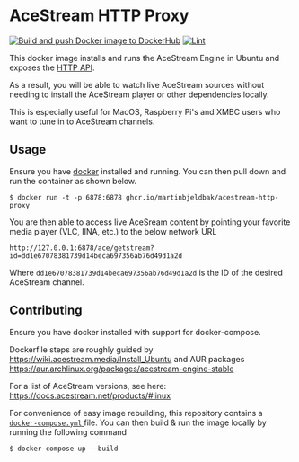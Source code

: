 # AceStream HTTP Proxy
[![Build and push Docker image to DockerHub](https://github.com/martinbjeldbak/acestream-http-proxy/actions/workflows/build-and-push-docker.yml/badge.svg?event=release)](https://github.com/martinbjeldbak/acestream-http-proxy/actions/workflows/build-and-push-docker.yml)
[![Lint](https://github.com/martinbjeldbak/acestream-http-proxy/actions/workflows/lint-dockerfile.yml/badge.svg)](https://github.com/martinbjeldbak/acestream-http-proxy/actions/workflows/lint-dockerfile.yml)

This docker image installs and runs the AceStream Engine in Ubuntu and exposes the [HTTP API](https://docs.acestream.net/en/developers/connect-to-engine/).

As a result, you will be able to watch live AceStream sources without needing to install the AceStream player or other dependencies locally.

This is especially useful for MacOS, Raspberry Pi's and XMBC users who want to tune in to AceStream channels.

## Usage

Ensure you have [docker](https://www.docker.com) installed and running. You can then pull down and run the container as shown below.

```console
$ docker run -t -p 6878:6878 ghcr.io/martinbjeldbak/acestream-http-proxy
```

You are then able to access live AceSream content by pointing your favorite media player (VLC, IINA, etc.) to the below network URL

```
http://127.0.0.1:6878/ace/getstream?id=dd1e67078381739d14beca697356ab76d49d1a2d
```

Where `dd1e67078381739d14beca697356ab76d49d1a2d` is the ID of the desired AceStream channel.

## Contributing

Ensure you have docker installed with support for docker-compose.

Dockerfile steps are roughly guided by <https://wiki.acestream.media/Install_Ubuntu> and AUR packages https://aur.archlinux.org/packages/acestream-engine-stable

For a list of AceStream versions, see here: <https://docs.acestream.net/products/#linux>

For convenience of easy image rebuilding, this repository contains a [`docker-compose.yml` ](https://github.com/martinbjeldbak/acestream-http-proxy/blob/master/docker-compose.yml) file. You can then build & run the image locally by running the following command

```console
$ docker-compose up --build
```
